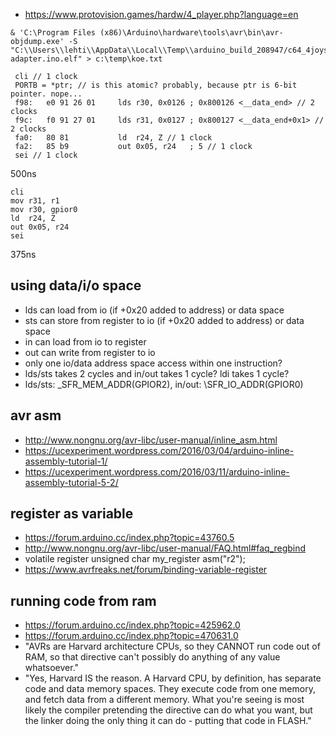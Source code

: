 - https://www.protovision.games/hardw/4_player.php?language=en

```
& 'C:\Program Files (x86)\Arduino\hardware\tools\avr\bin\avr-objdump.exe' -S "C:\\Users\\lehti\\AppData\\Local\\Temp\\arduino_build_208947/c64_4joystick-adapter.ino.elf" > c:\temp\koe.txt
```

```
 cli // 1 clock
 PORTB = *ptr; // is this atomic? probably, because ptr is 6-bit pointer. nope...
 f98:	e0 91 26 01 	lds	r30, 0x0126	; 0x800126 <__data_end> // 2 clocks
 f9c:	f0 91 27 01 	lds	r31, 0x0127	; 0x800127 <__data_end+0x1> // 2 clocks
 fa0:	80 81       	ld	r24, Z // 1 clock
 fa2:	85 b9       	out	0x05, r24	; 5 // 1 clock
 sei // 1 clock
``` 
500ns

```
cli
mov r31, r1
mov r30, gpior0
ld	r24, Z
out	0x05, r24
sei
``` 
375ns

## using data/i/o space
- lds can load from io (if +0x20 added to address) or data space
- sts can store from register to io (if +0x20 added to address) or data space
- in can load from io to register
- out can write from register to io
- only one io/data address space access within one instruction?
- lds/sts takes 2 cycles and in/out takes 1 cycle? ldi takes 1 cycle?
- lds/sts: \_SFR_MEM_ADDR(GPIOR2), in/out: \SFR_IO_ADDR(GPIOR0)

## avr asm
- http://www.nongnu.org/avr-libc/user-manual/inline_asm.html
- https://ucexperiment.wordpress.com/2016/03/04/arduino-inline-assembly-tutorial-1/
- https://ucexperiment.wordpress.com/2016/03/11/arduino-inline-assembly-tutorial-5-2/

## register as variable
- https://forum.arduino.cc/index.php?topic=43760.5
- http://www.nongnu.org/avr-libc/user-manual/FAQ.html#faq_regbind
- volatile register unsigned char my_register asm("r2");
- https://www.avrfreaks.net/forum/binding-variable-register

## running code from ram
- https://forum.arduino.cc/index.php?topic=425962.0
- https://forum.arduino.cc/index.php?topic=470631.0
- "AVRs are Harvard architecture CPUs, so they CANNOT run code out of RAM, so that directive can't possibly do anything of any value whatsoever."
- "Yes, Harvard IS the reason.  A Harvard CPU, by definition, has separate code and data memory spaces.  They execute code from one memory, and fetch data from a different memory.  What you're seeing is most likely the compiler pretending the directive can do what you want, but the linker doing the only thing it can do - putting that code in FLASH."
